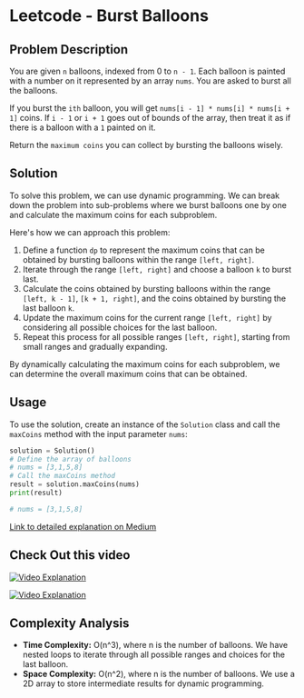 # Leetcode - Burst Balloons

## Problem Description

You are given `n` balloons, indexed from 0 to `n - 1`. Each balloon is painted with a number on it represented by an array `nums`. You are asked to burst all the balloons.

If you burst the `ith` balloon, you will get `nums[i - 1] * nums[i] * nums[i + 1]` coins. If `i - 1` or `i + 1` goes out of bounds of the array, then treat it as if there is a balloon with a `1` painted on it.

Return the `maximum coins` you can collect by bursting the balloons wisely.

## Solution

To solve this problem, we can use dynamic programming. We can break down the problem into sub-problems where we burst balloons one by one and calculate the maximum coins for each subproblem.

Here's how we can approach this problem:

1. Define a function `dp` to represent the maximum coins that can be obtained by bursting balloons within the range `[left, right]`.
2. Iterate through the range `[left, right]` and choose a balloon `k` to burst last.
3. Calculate the coins obtained by bursting balloons within the range `[left, k - 1]`, `[k + 1, right]`, and the coins obtained by bursting the last balloon `k`.
4. Update the maximum coins for the current range `[left, right]` by considering all possible choices for the last balloon.
5. Repeat this process for all possible ranges `[left, right]`, starting from small ranges and gradually expanding.

By dynamically calculating the maximum coins for each subproblem, we can determine the overall maximum coins that can be obtained.

## Usage

To use the solution, create an instance of the `Solution` class and call the `maxCoins` method with the input parameter `nums`:

```python
solution = Solution()
# Define the array of balloons
# nums = [3,1,5,8]
# Call the maxCoins method
result = solution.maxCoins(nums)
print(result)
```

```python
# nums = [3,1,5,8]
```

[Link to detailed explanation on Medium](https://medium.com/algorithms-digest/bursting-balloons-1820664a4ffa)


## Check Out this video

[![Video Explanation](https://img.youtube.com/vi/VFskby7lUbw/mqdefault.jpg)](https://youtu.be/VFskby7lUbw)


[![Video Explanation](https://img.youtube.com/vi/KWPat-qNAGI/mqdefault.jpg)](https://youtu.be/KWPat-qNAGI)

## Complexity Analysis

- **Time Complexity:** O(n^3), where n is the number of balloons. We have nested loops to iterate through all possible ranges and choices for the last balloon.
- **Space Complexity:** O(n^2), where n is the number of balloons. We use a 2D array to store intermediate results for dynamic programming.
